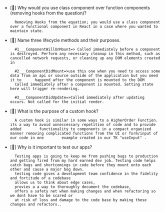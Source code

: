 
- [🛫] Why would you use class component over function components (removing hooks from the question)?

        Removing Hooks from the equation; you would use a class component over a functional component in React in a case where you wanted to maintain state. 

- [🛫] Name three lifecycle methods and their purposes.

        #1___ComponentWillUnMount=> Called immediately before a component is destroyed. Perform any necessary cleanup in this method, such as cancelled network requests, or cleaning up any DOM elements created in 

        #2___ComponentDidMount=>use this one when you need to access some data from an api or source outside of the application but you need it to      happend after the component is mounted to the DOM
        Called immediately after a component is mounted. Setting state here will trigger re-rendering.
      
        #3___ComponentDidUpdate=>Called immediately after updating occurs. Not called for the initial render.

- [🛫] What is the purpose of a custom hook?

        A custom hook is similar in some ways to a HigherOrder Function. its a way to avoid unneccessary repetition of code and to provide added        functionality to components in a compact organized manner removing complicated functions from the UI or form/input of our code in one        example created in our TK "useInput" .  

- [🛫] Why is it important to test our apps?

        Testing apps is going to keep me from pushing bugs to production and getting fired from my hard earned dev job. Testing code helps catch bugs and shortcomings in code before they mount onto each other and cause a major bog down. 
        testing code gives a development team confidence in the fidelity and fortitude of a codebase 
        allows us to think about edge cases,
        provies a a way to thoroughly document the codebase,
        offers a safety net when making changes and when refactoring so we dont have to be scared or 
        at risk of loss and damage to the code base by making these changes and refactors.. 
